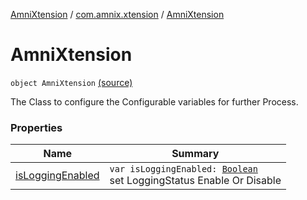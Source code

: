 [AmniXtension](../../index.md) / [com.amnix.xtension](../index.md) / [AmniXtension](./index.md)

# AmniXtension

`object AmniXtension` [(source)](https://github.com/AmniX/AmniXTension/tree/master/AmniXtension/src/main/java/com/amnix/xtension/AmniXtension.kt#L21)

The Class to configure the Configurable variables for further Process.

### Properties

| Name | Summary |
|---|---|
| [isLoggingEnabled](is-logging-enabled.md) | `var isLoggingEnabled: `[`Boolean`](https://kotlinlang.org/api/latest/jvm/stdlib/kotlin/-boolean/index.html)<br>set LoggingStatus Enable Or Disable |
